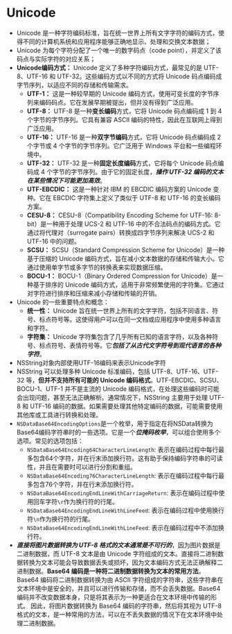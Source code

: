 # Unicode
* Unicode 是一种字符编码标准，旨在统一世界上所有文字字符的编码方式，使得不同的计算机系统和应用程序能够正确地显示、处理和交换文本数据；
* Unicode 为每个字符分配了一个唯一的数字码点（code point），并定义了该码点与实际字符的对应关系；
* **Unicode编码方式：** Unicode 定义了多种字符编码方式，最常见的是 UTF-8、UTF-16 和 UTF-32。这些编码方式以不同的方式将 Unicode 码点编码成字节序列，以适应不同的存储和传输需求。
  * **UTF-1：** 这是一种较早期的 Unicode 编码方式，使用可变长度的字节序列来编码码点。它在发展早期被提出，但并没有得到广泛应用。
  * **UTF-8：** UTF-8 是一种**变长编码**方式，它将 Unicode 码点编码成 1 到 4 个字节的字节序列。它具有兼容 ASCII 编码的特性，因此在互联网上得到广泛应用。
  * **UTF-16：** UTF-16 是一种**双字节编码**方式，它将 Unicode 码点编码成 2 个字节或 4 个字节的字节序列。它广泛用于 Windows 平台和一些编程环境中。
  * **UTF-32：** UTF-32 是一种**固定长度编码**方式，它将每个 Unicode 码点编码成 4 个字节的字节序列。由于它的固定长度，***操作 UTF-32 编码的文本在某些情况下可能更加高效***。
  * **UTF-EBCDIC：** 这是一种针对 IBM 的 EBCDIC 编码方案的 Unicode 变种。它在 EBCDIC 字符集上定义了类似于 UTF-8 和 UTF-16 的变长编码方案。
  * **CESU-8：** CESU-8（Compatibility Encoding Scheme for UTF-16: 8-bit）是一种用于处理 UCS-2 和 UTF-16 中的不合法码点的编码方式。它通过将代理对（surrogate pairs）转换成四字节序列来解决 UCS-2 和 UTF-16 中的问题。
  * **SCSU：** SCSU（Standard Compression Scheme for Unicode）是一种基于压缩的 Unicode 编码方式，旨在减小文本数据的存储和传输大小。它通过使用单字节或多字节的转换表来实现数据压缩。
  * **BOCU-1：** BOCU-1（Binary Ordered Compression for Unicode）是一种基于排序的 Unicode 编码方式，适用于非常频繁使用的字符集。它通过对字符进行排序和压缩来减小存储和传输的开销。
* Unicode 的一些重要特点和概念：
  * **统一性：** Unicode 旨在统一世界上所有的文字字符，包括不同语言、符号、标点符号等。这使得用户可以在同一文档或应用程序中使用多种语言和字符。
  * **字符集：** Unicode 字符集包含了几乎所有已知的语言字符，以及各种符号、标点符号、表情符号等。它***包括了从古代文字符号到现代语言的各种字符***。
* NSString对象内部使用UTF-16编码来表示Unicode字符
* NSString 可以处理多种 Unicode 标准编码，包括 UTF-8、UTF-16、UTF-32 等，**但并不支持所有可能的 Unicode 编码格式**。UTF-EBCDIC、SCSU、BOCU-1、UTF-1 并不是主流的 Unicode 编码格式，在处理这些编码时可能会出现问题，甚至无法正确解析。通常情况下，NSString 主要用于处理 UTF-8 和 UTF-16 编码的数据。如果需要处理其他特定编码的数据，可能需要使用其他库或工具进行转换和处理。
* `NSDataBase64EncodingOptions`是一个枚举，用于指定在将NSData转换为Base64编码字符串时的一些选项。它是一个***位掩码枚举***，可以组合使用多个选项。常见的选项包括：
  * `NSDataBase64Encoding64CharacterLineLength`: 表示在编码过程中每行最多包含64个字符，并在行末添加换行符。这有助于保持编码字符串的可读性，并且在需要时可以进行分割和重组。
  * `NSDataBase64Encoding76CharacterLineLength`: 表示在编码过程中每行最多包含76个字符，并在行末添加换行符。
  * `NSDataBase64EncodingEndLineWithCarriageReturn`: 表示在编码过程中使用回车字符`\r`作为换行符的行尾。
  * `NSDataBase64EncodingEndLineWithLineFeed`: 表示在编码过程中使用换行符`\n`作为换行符的行尾。
  * `NSDataBase64EncodingEndLineWithLineFeed`: 表示在编码过程中不添加换行符。
* ***直接将图片数据转换为 UTF-8 格式的文本通常是不可行的***，因为图片数据是二进制数据，而 UTF-8 文本是由 Unicode 字符组成的文本。直接将二进制数据转换为文本可能会导致数据丢失或损坏，因为文本编码方式无法正确解释二进制数据。**Base64 编码是一种将二进制数据转换为文本的常用方法**。Base64 编码将二进制数据转换为由 ASCII 字符组成的字符串，这些字符串在文本环境中是安全的，并且可以进行传输和存储，而不会丢失数据。Base64 编码并不改变数据本身，只是将其表示为一种更适合在文本环境中传输的形式。
  因此，将图片数据转换为 Base64 编码的字符串，然后将其视为 UTF-8 格式的文本，是一种常用的方法，可以在不丢失数据的情况下在文本环境中处理二进制数据。
